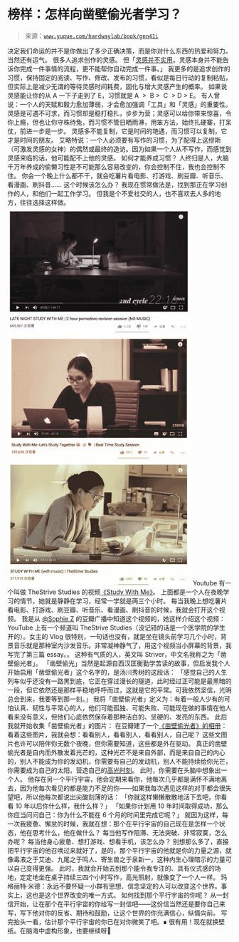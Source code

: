 # 榜样：怎样向凿壁偷光者学习？

> 来源：[`www.yuque.com/hardwaylab/book/gnn41i`](https://www.yuque.com/hardwaylab/book/gnn41i)

<ne-quote id="u02f505b8" data-lake-id="u02f505b8"><ne-p id="d83fb42a7d7a4b8bd710ee5e80040077" data-lake-id="d83fb42a7d7a4b8bd710ee5e80040077"><ne-text id="u6bb7f880">决定我们命运的并不是你做出了多少正确决策，而是你对什么东西的热爱和努力。当然还有运气。</ne-text></ne-p></ne-quote> <ne-p id="217e577ba21a39aa6101f66e3d2bb540" data-lake-id="217e577ba21a39aa6101f66e3d2bb540"><ne-text id="u9d97b5ad">很多人追求创作的灵感。</ne-text></ne-p> <ne-p id="7e7cc5691a777846b4bc8a79770a3da6" data-lake-id="7e7cc5691a777846b4bc8a79770a3da6"><ne-text id="uf6b4649c">但「</ne-text>[<ne-text id="u234216e0">灵感并不实用</ne-text>](http://haohailong.net/2019/03/muse-and-the-so-called-real-stuff/)<ne-text id="ucef38c48">。</ne-text><ne-text id="u9d0cc7b6">灵感本身并不能告诉你完成一件事情的流程，更不能帮你自动完成一件事。</ne-text><ne-text id="u98075ef5">」</ne-text></ne-p> <ne-p id="64ac9bef3f4adb28f28abce40ab4ed58" data-lake-id="64ac9bef3f4adb28f28abce40ab4ed58"><ne-text id="ubd4880b9">我更多的是追求创作的习惯，保持固定的阅读、写作、修改、发布的习惯，看似是每日行动的复制粘贴，但实际上是减少无谓的等待灵感时间耗费，固化与增大灵感产生的概率。</ne-text></ne-p> <ne-p id="73957e4d0941a7e61fa5a7d33a772fa5" data-lake-id="73957e4d0941a7e61fa5a7d33a772fa5"><ne-text id="ua7ad475c">如果说灵感能让你的从 A 一下子走到了 E，习惯就是 A  >  B >  C  > D > E。</ne-text></ne-p> <ne-p id="3a231914ca1cf6cfc6f3dfb47b5a9c49" data-lake-id="3a231914ca1cf6cfc6f3dfb47b5a9c49"><ne-text id="ue0bacf83">有人曾说：</ne-text><ne-text id="u5f54fa83">一个人的天赋和毅力愈加薄弱，才会愈加强调「工具」和「灵感」的重要性。</ne-text></ne-p> <ne-p id="0c455c9fa9dca60f54551e13f3ca774b" data-lake-id="0c455c9fa9dca60f54551e13f3ca774b"><ne-text id="ubeb790b0">灵感是可遇不可求，而习惯却是稳打稳扎，步步为营；灵感可以给你带来惊喜，令你上瘾，但也让你守株待兔，而习惯不管日晒雨淋，用笨方法，始终扎硬寨，打呆仗，前进一步是一步。</ne-text></ne-p> <ne-p id="44354797ca31e6442ae61485777ca03e" data-lake-id="44354797ca31e6442ae61485777ca03e"><ne-text id="u574b2125">灵感多不能复制，它是时间的艳遇，而习惯可以复制，它才是时间的朋友。</ne-text></ne-p> <ne-p id="cb2b8a0155020204fbfbc116426cdcee" data-lake-id="cb2b8a0155020204fbfbc116426cdcee"><ne-text id="u7ff43360">艾略特说：一个人必须要有写作的习惯，为了配得上这缪斯（可激发灵感的女神）的偶然或最终的造访。因为如果一个人从不写作，而感觉到灵感来临的话，他可能配不上他的灵感。</ne-text></ne-p> <ne-p id="88637e0ef1d36354282ed70decdbabfb" data-lake-id="88637e0ef1d36354282ed70decdbabfb"><ne-text id="u4780a736">如何才能养成习惯？</ne-text></ne-p> <ne-p id="55a5ca88bb92f85c4edf24a74f31fb81" data-lake-id="55a5ca88bb92f85c4edf24a74f31fb81"><ne-text id="u570200dc">人终归是人，大脑千万年养成的偷懒习性是不可能那么容易改变的，你会控制不住，我也会控制不住。</ne-text></ne-p> <ne-p id="0a8c04ccd1add0f046cb7c41b490ef2c" data-lake-id="0a8c04ccd1add0f046cb7c41b490ef2c"><ne-text id="u2e33d988">你会一个晚上什么都不干，就会吃薯片看电影、打游戏、刷豆瓣、听音乐、看漫画、刷抖音……</ne-text></ne-p> <ne-p id="73413b39cd0f28aaaafed28a75a1fdb9" data-lake-id="73413b39cd0f28aaaafed28a75a1fdb9"><ne-text id="u4f5f9f4e">这个时候该怎么办？</ne-text></ne-p> <ne-p id="e4a253919ba437287f757e0977be1180" data-lake-id="e4a253919ba437287f757e0977be1180"><ne-text id="u98e0ce10">我现在惯常做法是，找到那正在学习创作的人，和他们一起工作学习。</ne-text></ne-p> <ne-p id="e2d9d39ca57485120cc63fb2e4e12471" data-lake-id="e2d9d39ca57485120cc63fb2e4e12471"><ne-text id="u763bd6a6">但我是个不爱社交的人，也不喜欢去人多的地方，往往选择这样做。</ne-text></ne-p><ne-p id="a20d224c568e48b9d67847a2c66a8c01_p_0" data-lake-id="a20d224c568e48b9d67847a2c66a8c01_p_0"><ne-card data-card-name="image" data-card-type="inline" id="M4jT2" data-event-boundary="card">![](img/81f07e807f14014a58a0cbdbe3a14898.png)  <ne-p id="2dfefc95d05b44d4940335ac0e13619e" data-lake-id="2dfefc95d05b44d4940335ac0e13619e"><ne-card data-card-name="image" data-card-type="inline" id="KPJ8t" data-event-boundary="card">![](img/35b49dd42c719d68452d8331ee9bfcfa.png)  <ne-p id="ff8f48d9b7d6462fdbc4542738f1e02b" data-lake-id="ff8f48d9b7d6462fdbc4542738f1e02b"><ne-card data-card-name="image" data-card-type="inline" id="NYCpi" data-event-boundary="card">![](img/e509ca30c6f619f9317fd60701254434.png)  <ne-p id="1511b64c11a201a74bc650566a98a340" data-lake-id="1511b64c11a201a74bc650566a98a340"><ne-text id="ub019c7dc">Youtube 有一个叫做 TheStrive Studies 的视频</ne-text>[<ne-text id="u01c977a4">《Study With Me》</ne-text>](https://www.youtube.com/channel/UCSQkQjPhnZw12Hj-SfsbX8w)<ne-text id="u1ded7a4b">。</ne-text></ne-p> <ne-p id="2334dfd9acdc7a7e86a4b9d839917383" data-lake-id="2334dfd9acdc7a7e86a4b9d839917383"><ne-text id="u0d20ccee">上面都是一个人在夜晚学习的情节，她就是静静在学习，经常一学就是两三个小时。</ne-text></ne-p>  <ne-p id="1617c5ff0fd81e69b29bc03ea5c01010" data-lake-id="1617c5ff0fd81e69b29bc03ea5c01010"><ne-card data-card-name="image" data-card-type="inline" id="kP1Ph" data-event-boundary="card"><ne-p id="be408d0f2692ced0707b350386efe864" data-lake-id="be408d0f2692ced0707b350386efe864"><ne-card data-card-name="image" data-card-type="inline" id="zQZse" data-event-boundary="card"><ne-p id="a2b348c03a60b11a206004cf7f6e52de" data-lake-id="a2b348c03a60b11a206004cf7f6e52de"><ne-text id="u9db59654">每当我晚上想吃薯片看电影、打游戏、刷豆瓣、听音乐、看漫画、刷抖音的时候，我就会打开这个视频。</ne-text></ne-p> <ne-p id="409abc5d9a229b4410be76cd33eb79fd" data-lake-id="409abc5d9a229b4410be76cd33eb79fd"><ne-text id="u3c751008">我是从</ne-text> [<ne-text id="ud0ad5738">@Sophie Z</ne-text>](https://www.douban.com/people/sophie-z/status/) <ne-text id="u6fcba3fd">的豆瓣广播中知道这个视频的，她这样介绍这个视频：</ne-text></ne-p> <ne-p id="2f7a91f4f120b1997b9d1a56009894c2" data-lake-id="2f7a91f4f120b1997b9d1a56009894c2"><ne-text id="u879f1a5d">YouTube 上有一个频道叫 TheStrive Studies（没记错的话是一个医学院的学生开的）。女主的 Vlog 很特别，一句话也没有，就是坐在镜头前学习几个小时，背景音乐就是那种室内沙发音乐。非常凝神静气了，用这个视频当小屏幕的背景，我写完了第三篇 essay。。</ne-text></ne-p>  <ne-p id="70ddd374bb73b89c126167bd50fc67a5" data-lake-id="70ddd374bb73b89c126167bd50fc67a5"><ne-card data-card-name="image" data-card-type="inline" id="QewF2" data-event-boundary="card"><ne-p id="35cf25cd9a9fbc772db868615de2fc03" data-lake-id="35cf25cd9a9fbc772db868615de2fc03"><ne-card data-card-name="image" data-card-type="inline" id="VdUsv" data-event-boundary="card"><ne-p id="9f9139b55eed3d0cf9f9f4c5f56510b9" data-lake-id="9f9139b55eed3d0cf9f9f4c5f56510b9"><ne-text id="u2e02e716">这种有气质的人，英文叫 Striver，中文名我称之为「凿壁偷光者」。</ne-text></ne-p> <ne-p id="ba71b3f3b9c6e216dac4a982c8ad772b" data-lake-id="ba71b3f3b9c6e216dac4a982c8ad772b"><ne-text id="u4e437528">「凿壁偷光」当然是起源自西汉匡衡勤学苦读的故事，但启发我个人开始启用「凿壁偷光者」这个名字的，是汤川秀树的这段话：</ne-text></ne-p> <ne-quote id="u4d487f46" data-lake-id="u4d487f46"><ne-p id="8cf77a329fc53aca34b40963eda12c8d" data-lake-id="8cf77a329fc53aca34b40963eda12c8d"><ne-text id="u1665fe34">「感觉自己的人生列车似乎还没有一路黑到底，它正在穿过漫长的隧道，此时经过正可能是最黑暗的一段，但它依然还是那样平稳地呼呼而过，这就是它的平常。可我依然坚信，光明总会到来，我要等到那一刻。」</ne-text></ne-p></ne-quote> <ne-p id="a7b0217babe81e96b1da6b52adbbc9eb" data-lake-id="a7b0217babe81e96b1da6b52adbbc9eb"><ne-text id="uc8768c36">我将「凿壁偷光者」定义为：</ne-text><ne-text id="u8ca5465d">有着一般人少有的可怕认真、韧性与平常心的人，他们可能孤独、可能失败、可能现在做的事情在他人看来没有意义，但他们心底依然保存着那种洁白的、坚硬的、发亮的东西。</ne-text></ne-p> <ne-p id="58c329865b9bd180339c61ed37f9d8af" data-lake-id="58c329865b9bd180339c61ed37f9d8af"><ne-text id="u0a5ce8a2">此后我就开始收集「凿壁偷光者」的图片：</ne-text></ne-p>  <ne-p id="4f6c7294d7587241b54c3a99bca3c3f0" data-lake-id="4f6c7294d7587241b54c3a99bca3c3f0"><ne-card data-card-name="image" data-card-type="inline" id="x5IB2" data-event-boundary="card"><ne-p id="b437405eb8a363948975e06a6d086b08" data-lake-id="b437405eb8a363948975e06a6d086b08"><ne-card data-card-name="image" data-card-type="inline" id="mJ9I5" data-event-boundary="card"><ne-p id="2ff596836b37c5b0a428d1ebe9c5e501" data-lake-id="2ff596836b37c5b0a428d1ebe9c5e501"><ne-card data-card-name="image" data-card-type="inline" id="FeTVt" data-event-boundary="card"><ne-p id="940345cc519b94879eae0b8da00d7f35" data-lake-id="940345cc519b94879eae0b8da00d7f35"><ne-card data-card-name="image" data-card-type="inline" id="Sqn1Z" data-event-boundary="card"><ne-p id="0a193a15395bfae4ddefa21d0a26ba62" data-lake-id="0a193a15395bfae4ddefa21d0a26ba62"><ne-card data-card-name="image" data-card-type="inline" id="nZM2X" data-event-boundary="card"><ne-p id="1f85645747be3df9afa3d602f5fcdff7" data-lake-id="1f85645747be3df9afa3d602f5fcdff7"><ne-text id="u6f971a97">在豆瓣建了一个</ne-text>[<ne-text id="uc48d7a25">《凿壁偷光者》的相册</ne-text>](https://www.douban.com/photos/album/1686159083/)<ne-text id="u24664ec3">：</ne-text></ne-p>  <ne-p id="5e071373e48df094d3b6b3a4772649e1" data-lake-id="5e071373e48df094d3b6b3a4772649e1"><ne-card data-card-name="image" data-card-type="inline" id="IvBL7" data-event-boundary="card"><ne-p id="11c057849708d66f28328188db24f913" data-lake-id="11c057849708d66f28328188db24f913"><ne-text id="ucbdaf1c3">看着这些图片，我就会想：看看别人，看看别人，看看别人，自己呢？</ne-text></ne-p> <ne-p id="17a3c9227a771bbf06a9c5bd4a014aa4" data-lake-id="17a3c9227a771bbf06a9c5bd4a014aa4"><ne-text id="u9fc1afcf">这些文图片也许可以陪伴你无数个夜晚，但你需要知道，这些都是外在驱动。</ne-text></ne-p> <ne-p id="67a788dd94358f498f309eec74d476e6" data-lake-id="67a788dd94358f498f309eec74d476e6"><ne-text id="u90d9f756">真正的凿壁偷光者是自内而外散发着光芒的，这种光芒不是来自外部，而是来自自己的内心的，别人不能成为你的发动机，你需要有自己的发动机，别人不能持续给你光芒，你需要成为自己的太阳，营造自己的</ne-text>[<ne-text id="uaead028e">高光时刻</ne-text>](https://mp.weixin.qq.com/s?__biz=MzA4MTQ0NDQxNg==&mid=2650640034&idx=1&sn=3b3151b5046e85e54c819641df6b0894&chksm=879dc58db0ea4c9b858b05b09e0640c822d4288fe14c68b57a7e9132d9f681a0da3190e83be7&token=348230470&lang=zh_CN#rd)<ne-text id="ub3e94e2a">。</ne-text></ne-p> <ne-p id="2ccccc3ddaf422cd535e82561703f354" data-lake-id="2ccccc3ddaf422cd535e82561703f354"><ne-text id="u9b13b2db">此时，</ne-text><ne-text id="u40ccf17f">你需要在头脑中想象出一个人。</ne-text></ne-p> <ne-p id="b21c4ea81cb1812b4035014f34293a6a" data-lake-id="b21c4ea81cb1812b4035014f34293a6a"><ne-text id="u0652d09b">他存在另一个平行宇宙，他会定期来看你，他每次几乎都是满怀不满地离去，因为他每次看见的都是能力不足的你——如果我每次遇见这样的对手都会很失望吧，所以他每次都说出尖酸刻薄的话：</ne-text></ne-p> <ne-p id="c7c1668f81346213d25faf111943a85f" data-lake-id="c7c1668f81346213d25faf111943a85f"><ne-text id="u62c68bfd">「你就这样懒懒散散地活下去吧，你看看 10 年以后你什么样，我什么样？」</ne-text></ne-p> <ne-p id="17b882a71d10681dbccb2e09f3a4abac" data-lake-id="17b882a71d10681dbccb2e09f3a4abac"><ne-text id="u6fc223cd">「如果你计划用 10 年时间取得成功，那么你应当问问自己：你为什么不能在 6 个月的时间里完成它呢？」</ne-text></ne-p> <ne-p id="86b09e3bf622e43b5c43ebe77f70dea0" data-lake-id="86b09e3bf622e43b5c43ebe77f70dea0"><ne-text id="u9e2bb187">就因为这样，每一次我疲惫、懈怠的时候，我就在想：那个在平行宇宙的自己现在是怎样一个状态，他在思考什么，他在做什么？</ne-text></ne-p> <ne-p id="69536c9599f0162106eb641b38c48e45" data-lake-id="69536c9599f0162106eb641b38c48e45"><ne-text id="u5a445743">每当他写作阻滞、无法突破、非常寂寞，怎么办呢？</ne-text></ne-p> <ne-p id="bd52a7db920d5650a08a46d7f79f45d2" data-lake-id="bd52a7db920d5650a08a46d7f79f45d2"><ne-text id="u7de3a522">每当他身心疲惫、想打游戏、想看手机，该怎么办？</ne-text></ne-p> <ne-p id="4ca6b4abee169077c5d044f775ef14b2" data-lake-id="4ca6b4abee169077c5d044f775ef14b2"><ne-text id="u556ee11e">别想那么多了，直接把平行宇宙的他召唤过来就好了，是的，那个平行宇宙的他就是你的力量之源，就像毒液之于艾迪、九尾之于鸣人、寄生兽之于泉新一，这种内生心理暗示的力量可以自己变得更强。</ne-text></ne-p> <ne-p id="63cd10313b480b3b1cba7b7c85040a8c" data-lake-id="63cd10313b480b3b1cba7b7c85040a8c"><ne-text id="u556f532c">此时，我就会开始去到那个能令我专注的、具有仪式感的场地，定定地坐在桌子持续三四个小时写作，高光照射，就像变了一个人一样。</ne-text></ne-p> <ne-quote id="u414ed9b3" data-lake-id="u414ed9b3"><ne-p id="9b08b529703ceb2a9451f4a7c7f99736" data-lake-id="9b08b529703ceb2a9451f4a7c7f99736" ne-alignment="justify"><ne-text id="u7372eca6">玛格丽特·米德：</ne-text><ne-text id="u5fb0e9d7">永远不要怀疑一小群</ne-text><ne-text id="u00f86cb8">有思想、信念坚定的人</ne-text><ne-text id="u9fa4bcf6">可以改变这个世界。事实上，这也是这个世界改变的唯一方式。</ne-text></ne-p></ne-quote> <ne-p id="e978e86948ba42db3216103ccea77094" data-lake-id="e978e86948ba42db3216103ccea77094"><ne-text id="u903a9f46">如何找到那个平行宇宙的你呢？</ne-text></ne-p> <ne-p id="12c6e8b97795bd442437ad559ecb04b5" data-lake-id="12c6e8b97795bd442437ad559ecb04b5"><ne-text id="u6264ff33">从一封信开始，让在那个在平行宇宙的你给写一封信吧——这份信当然还是要你自己来写，写下他对你的反省、期待和鼓励，让这个世界的你充满信心，纵情向前。</ne-text></ne-p>  <ne-p id="6c0001fda14a68d88f0fdc7119dacbc7" data-lake-id="6c0001fda14a68d88f0fdc7119dacbc7"><ne-card data-card-name="image" data-card-type="inline" id="EdFeg" data-event-boundary="card"><ne-p id="1c5e854e68578f7ca2526349f429917d" data-lake-id="1c5e854e68578f7ca2526349f429917d"><ne-text id="u45680f30">写完抬头一看，估计那个平行宇宙的你已在对你微笑了吧。∎</ne-text></ne-p> <ne-h3 id="XYgb7" data-lake-id="XYgb7"><ne-heading-ext><ne-heading-anchor></ne-heading-anchor><ne-heading-fold></ne-heading-fold></ne-heading-ext><ne-heading-content>[](https://mp.weixin.qq.com/s?__biz=MzU2NzA3NDE3Mw==&mid=2247489136&idx=1&sn=38f76636ac8acce9acdaa4978fbc628f&chksm=fca39a62cbd41374aa9e129a9d1693c848496e45406fcf5d112c3e8585a71e6ddd2163b37532&scene=21#wechat_redirect)</ne-heading-content></ne-h3> <ne-p id="u0200d150" data-lake-id="u0200d150"><ne-text id="u158ed46a">很有用！现在就换壁纸。在脑海中虚构形象，也要继续呀🍺</ne-text></ne-p></ne-card></ne-p></ne-card></ne-p></ne-card></ne-p></ne-card></ne-p></ne-card></ne-p></ne-card></ne-p></ne-card></ne-p></ne-card></ne-p></ne-card></ne-p></ne-card></ne-p></ne-card></ne-p></ne-card></ne-p></ne-card></ne-p></ne-card></ne-p>